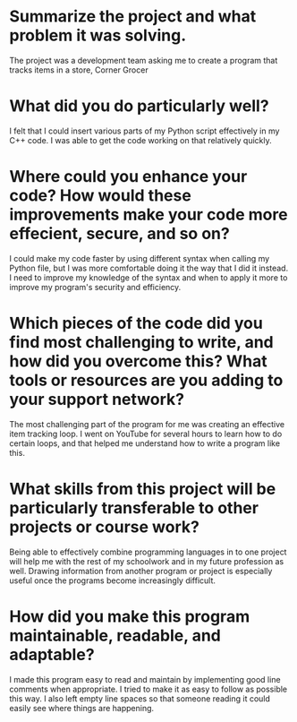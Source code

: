 # Summarize the project and what problem it was solving.
The project was a development team asking me to create a program that tracks items in a store, Corner Grocer

# What did you do particularly well?
I felt that I could insert various parts of my Python script effectively in my C++ code. I was able to get the code working on that relatively quickly.

# Where could you enhance your code? How would these improvements make your code more effecient, secure, and so on?
I could make my code faster by using different syntax when calling my Python file, but I was more comfortable doing it the way that I did it instead.
I need to improve my knowledge of the syntax and when to apply it more to improve my program's security and efficiency.

# Which pieces of the code did you find most challenging to write, and how did you overcome this? What tools or resources are you adding to your support network?
The most challenging part of the program for me was creating an effective item tracking loop. I went on YouTube for several hours to learn how to do certain 
loops, and that helped me understand how to write a program like this.

# What skills from this project will be particularly transferable to other projects or course work?
Being able to effectively combine programming languages in to one project will help me with the rest of my schoolwork and in my future profession as well. Drawing 
information from another program or project is especially useful once the programs become increasingly difficult.

# How did you make this program maintainable, readable, and adaptable?
I made this program easy to read and maintain by implementing good line comments when appropriate. I tried to make it as easy to follow as possible this way. I 
also left empty line spaces so that someone reading it could easily see where things are happening.
